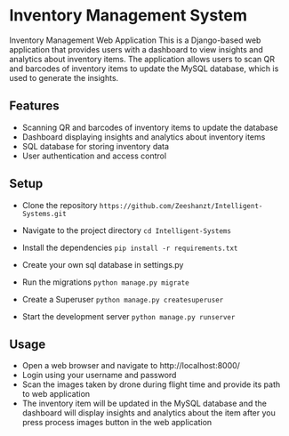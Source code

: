 # Inventory Management System
Inventory Management Web Application
This is a Django-based web application that provides users with a dashboard to view insights and analytics about inventory items. The application allows users to scan QR and barcodes of inventory items to update the MySQL database, which is used to generate the insights.

## Features
* Scanning QR and barcodes of inventory items to update the database
* Dashboard displaying insights and analytics about inventory items
* SQL database for storing inventory data
* User authentication and access control

## Setup
* Clone the repository
```https://github.com/Zeeshanzt/Intelligent-Systems.git```

* Navigate to the project directory
```cd Intelligent-Systems```
* Install the dependencies
```pip install -r requirements.txt```
* Create your own sql database in settings.py
* Run the migrations
```python manage.py migrate```
* Create a Superuser
```python manage.py createsuperuser```
* Start the development server
```python manage.py runserver```
## Usage
* Open a web browser and navigate to http://localhost:8000/
* Login using your username and password
* Scan the images taken by drone during flight time and provide its path to web application
* The inventory item will be updated in the MySQL database and the dashboard will display insights and analytics about the item after you press process images button in the web application
